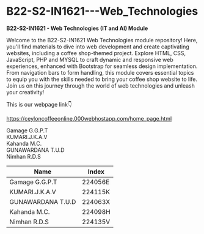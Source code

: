 # B22-S2-IN1621---Web_Technologies

**B22-S2-IN1621 - Web Technologies (IT and AI) Module**

Welcome to the B22-S2-IN1621 Web Technologies module repository! Here, you'll find materials to dive into web development and create captivating websites, including a coffee shop-themed project. Explore HTML, CSS, JavaScript, PHP and MYSQL to craft dynamic and responsive web experiences, enhanced with Bootstrap for seamless design implementation. From navigation bars to form handling, this module covers essential topics to equip you with the skills needed to bring your coffee shop website to life. Join us on this journey through the world of web technologies and unleash your creativity! 

This is our webpage link👇

https://ceyloncoffeeonline.000webhostapp.com/home_page.html

Gamage G.G.P.T
<br>
KUMARI.J.K.A.V
<br>
Kahanda M.C.
<br>
GUNAWARDANA T.U.D
<br>
Nimhan R.D.S


| Name 		     | Index   | 
| -------------------| ------- | 
| Gamage G.G.P.T     | 224056E |             
| KUMARI.J.K.A.V     | 224115K |             
| GUNAWARDANA T.U.D  | 224063X |             
| Kahanda M.C.       | 224098H |             
| Nimhan R.D.S       | 224135V |            
